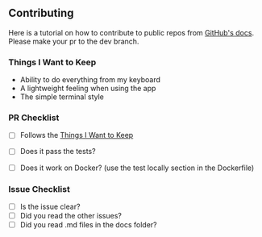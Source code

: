 ## Contributing


Here is a tutorial on how to contribute to public repos from [GitHub's docs](https://docs.github.com/en/get-started/exploring-projects-on-github/contributing-to-a-project). Please make your pr to the dev branch.

### Things I Want to Keep

- Ability to do everything from my keyboard
- A lightweight feeling when using the app
- The simple terminal style


### PR Checklist

- [ ] Follows the [Things I Want to Keep](#things-i-want-to-keep)
- [ ] Does it pass the tests?
- [ ] Does it work on Docker? (use the test locally section in the Dockerfile) 


### Issue Checklist

- [ ] Is the issue clear?
- [ ] Did you read the other issues?
- [ ] Did you read .md files in the docs folder?
